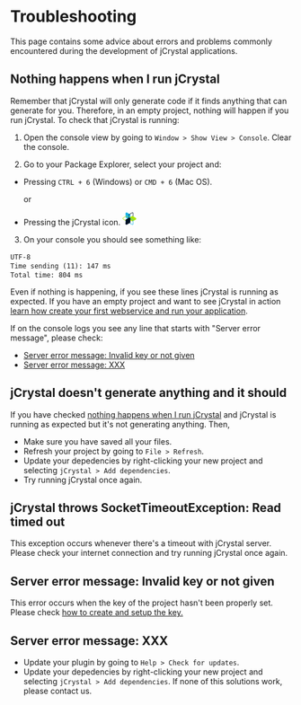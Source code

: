 # Troubleshooting

This page contains some advice about errors and problems commonly encountered during the development of jCrystal applications.

## Nothing happens when I run jCrystal

Remember that jCrystal will only generate code if it finds anything that can generate for you. Therefore, in an empty project, nothing will happen if you run jCrystal. 
To check that jCrystal is running:

1. Open the console view by going to `Window > Show View > Console`. Clear the console. 

2. Go to your Package Explorer, select your project and: 
- Pressing  `CTRL + 6` (Windows) or `CMD + 6` (Mac OS).

    or
- Pressing the jCrystal icon. <img src="../images/logo_min.png" alt="jCrystal Logo">

3. On your console you should see something like:

```
UTF-8
Time sending (11): 147 ms
Total time: 804 ms
```

Even if nothing is happening, if you see these lines jCrystal is running as expected. If you have an empty project and want to see jCrystal in action [learn how create your first webservice and run your application](run_test.md). 

If on the console logs you see any line that starts with "Server error message", please check: 
- [Server error message: Invalid key or not given](#server-error-message-invalid-key-or-not-given)
- [Server error message: XXX](#server-error-message-xxx)


## jCrystal doesn't generate anything and it should
If you have checked [nothing happens when I run jCrystal](#nothing-happens-when-i-run-jcrystal) and jCrystal is running as expected but it's not generating anything. Then,

- Make sure you have saved all your files.
- Refresh your project by going to `File > Refresh`.
- Update your depedencies by right-clicking your new project and selecting `jCrystal > Add dependencies`. 
- Try running jCrystal once again. 

## jCrystal throws SocketTimeoutException: Read timed out
This exception occurs whenever there's a timeout with jCrystal server. Please check your internet connection and try running jCrystal once again.

## Server error message: Invalid key or not given
This error occurs when the key of the project hasn't been properly set. Please check [how to create and setup the key.](creating_project.md#create-and-setup-a-key)

## Server error message: XXX

- Update your plugin by going to `Help > Check for updates`.
- Update your depedencies by right-clicking your new project and selecting `jCrystal > Add dependencies`. 
If none of this solutions work, please contact us.
